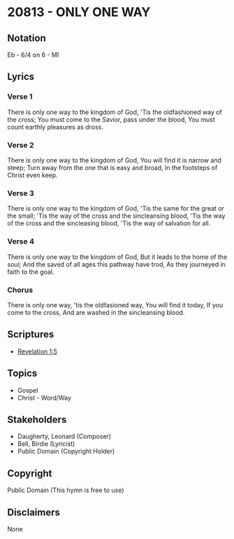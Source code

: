 # 20813 - ONLY ONE WAY

## Notation

Eb - 6/4 on 6 - MI

## Lyrics

### Verse 1

There is only one way to the kingdom of God, 'Tis the oldfashioned way of the cross; You must come to the Savior, pass under the blood, You must count earthly pleasures as dross.

### Verse 2

There is only one way to the kingdom of God, You will find it is narrow and steep; Turn away from the one that is easy and broad, In the footsteps of Christ even keep.

### Verse 3

There is only one way to the kingdom of God, 'Tis the same for the great or the small; 'Tis the way of the cross and the sincleansing blood, 'Tis the way of the cross and the sincleasing blood, 'Tis the way of salvation for all.

### Verse 4

There is only one way to the kingdom of God, But it leads to the home of the soul; And the saved of all ages this pathway have trod, As they journeyed in faith to the goal.

### Chorus

There is only one way, 'tis the oldfasioned way, You will find it today, If you come to the cross, And are washed in the sincleansing blood.


## Scriptures

- [Revelation 1:5](https://www.biblegateway.com/passage/?search=Revelation%201%3A5)

## Topics

- Gospel
- Christ - Word/Way

## Stakeholders

- Daugherty, Leonard (Composer)
- Bell, Birdie (Lyricist)
- Public Domain (Copyright Holder)

## Copyright

Public Domain
(This hymn is free to use)

## Disclaimers

None

